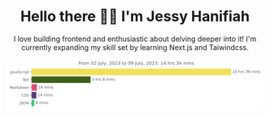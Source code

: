 <h1 align="center">Hello there 👋🏻 I'm Jessy Hanifiah</h1>
<p align="center">I love building frontend and enthusiastic about delving deeper into it! I'm currently expanding my skill set by learning Next.js and Taiwindcss.</p>

<img
  src="https://github.com/jeeehaan/jeeehaan/blob/main/images/stat.svg"
  alt="Jeeehaan"
/>
